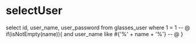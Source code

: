 
selectUser
===
select id, user_name, user_password from glasses_user where 1 = 1
    -- @ if(isNotEmpty(name)){
        and user_name like #{'%' + name + '%'}
    -- @ }

